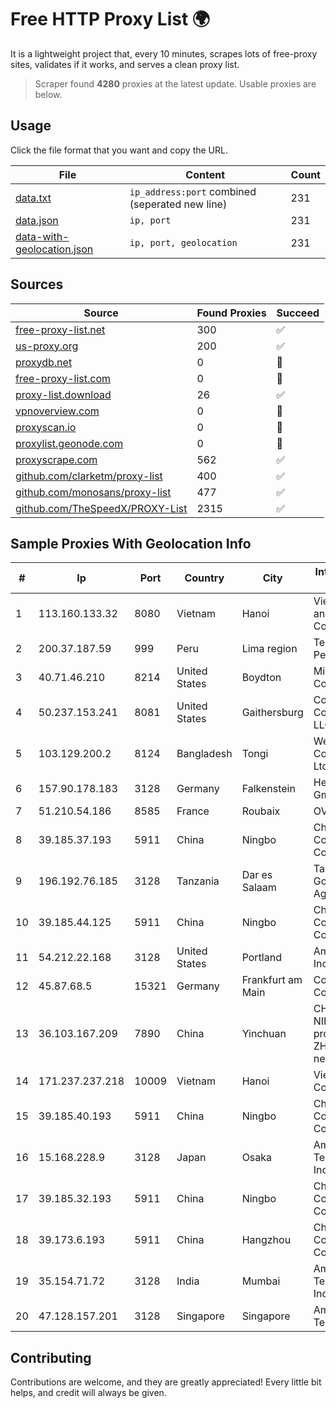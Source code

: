 
# Free HTTP Proxy List 🌍

It is a lightweight project that, every 10 minutes, scrapes lots of free-proxy sites, validates if it works, and serves a clean proxy list.


> Scraper found **4280** proxies at the latest update. Usable proxies are below.

## Usage

Click the file format that you want and copy the URL.


|File|Content|Count|
|----|-------|-----|
|[data.txt](https://raw.githubusercontent.com/themiralay/Proxy-List-World/master/data.txt)|`ip_address:port` combined (seperated new line)|231|
|[data.json](https://raw.githubusercontent.com/themiralay/Proxy-List-World/master/data.json)|`ip, port`|231|
|[data-with-geolocation.json](https://raw.githubusercontent.com/themiralay/Proxy-List-World/master/data-with-geolocation.json)|`ip, port, geolocation`|231|

## Sources

|Source|Found Proxies|Succeed|
|------|-------------|-------|
|[free-proxy-list.net](https://free-proxy-list.net)|300|✅|
|[us-proxy.org](https://www.us-proxy.org)|200|✅|
|[proxydb.net](http://proxydb.net)|0|🚫|
|[free-proxy-list.com](https://free-proxy-list.com/?page=&port=&type%5B%5D=http&type%5B%5D=https&up_time=0&search=Search)|0|🚫|
|[proxy-list.download](https://www.proxy-list.download/HTTP)|26|✅|
|[vpnoverview.com](https://vpnoverview.com/privacy/anonymous-browsing/free-proxy-servers)|0|🚫|
|[proxyscan.io](https://www.proxyscan.io)|0|🚫|
|[proxylist.geonode.com](https://proxylist.geonode.com/api/proxy-list?limit=300&page=1&sort_by=lastChecked&sort_type=desc&protocols=http,https)|0|🚫|
|[proxyscrape.com](https://api.proxyscrape.com/v2/?request=displayproxies&protocol=http&timeout=10000&country=all&ssl=all&anonymity=all)|562|✅|
|[github.com/clarketm/proxy-list](https://raw.githubusercontent.com/clarketm/proxy-list/master/proxy-list-raw.txt)|400|✅|
|[github.com/monosans/proxy-list](https://raw.githubusercontent.com/monosans/proxy-list/main/proxies/http.txt)|477|✅|
|[github.com/TheSpeedX/PROXY-List](https://raw.githubusercontent.com/TheSpeedX/PROXY-List/master/http.txt)|2315|✅|


## Sample Proxies With Geolocation Info

|#|Ip|Port|Country|City|Internet Service Provider|
|-|--|----|-------|----|-------------------------|
|1|113.160.133.32|8080|Vietnam|Hanoi|VietNam Post and Telecom Corporation|
|2|200.37.187.59|999|Peru|Lima region|Telefonica del Peru S.A.A.|
|3|40.71.46.210|8214|United States|Boydton|Microsoft Corporation|
|4|50.237.153.241|8081|United States|Gaithersburg|Comcast Cable Communications, LLC|
|5|103.129.200.2|8124|Bangladesh|Tongi|Weblink Communications Ltd|
|6|157.90.178.183|3128|Germany|Falkenstein|Hetzner Online GmbH|
|7|51.210.54.186|8585|France|Roubaix|OVH SAS|
|8|39.185.37.193|5911|China|Ningbo|China Mobile Communications Corporation|
|9|196.192.76.185|3128|Tanzania|Dar es Salaam|Tanzania e-Government Agency|
|10|39.185.44.125|5911|China|Ningbo|China Mobile Communications Corporation|
|11|54.212.22.168|3128|United States|Portland|Amazon.com, Inc.|
|12|45.87.68.5|15321|Germany|Frankfurt am Main|Cogent Communications|
|13|36.103.167.209|7890|China|Yinchuan|CHINANET NINGXIA province ZHONGWEI IDC network|
|14|171.237.237.218|10009|Vietnam|Hanoi|Viettel Corporation|
|15|39.185.40.193|5911|China|Ningbo|China Mobile Communications Corporation|
|16|15.168.228.9|3128|Japan|Osaka|Amazon Technologies Inc.|
|17|39.185.32.193|5911|China|Ningbo|China Mobile Communications Corporation|
|18|39.173.6.193|5911|China|Hangzhou|China Mobile Communications Corporation|
|19|35.154.71.72|3128|India|Mumbai|Amazon Technologies Inc.|
|20|47.128.157.201|3128|Singapore|Singapore|Amazon Technologies Inc|



## Contributing

Contributions are welcome, and they are greatly appreciated! Every
little bit helps, and credit will always be given.

